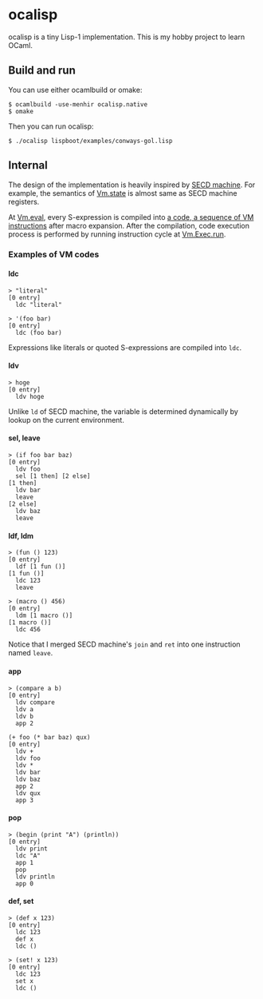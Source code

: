 ocalisp
==

ocalisp is a tiny Lisp-1 implementation.
This is my hobby project to learn OCaml.

## Build and run

You can use either ocamlbuild or omake:

    $ ocamlbuild -use-menhir ocalisp.native
    $ omake

Then you can run ocalisp:

    $ ./ocalisp lispboot/examples/conways-gol.lisp

## Internal

The design of the implementation is heavily inspired by [SECD machine](https://en.wikipedia.org/wiki/SECD_machine).
For example, the semantics of [Vm.state](vm.ml#L39) is almost same as SECD machine registers.

At [Vm.eval](vm.ml#L349), every S-expression is compiled into [a code, a sequence of VM instructions](vm.ml#L4) after macro expansion.
After the compilation, code execution process is performed by running instruction cycle at [Vm.Exec.run](vm.ml#L311).

### Examples of VM codes

#### ldc

```
> "literal"
[0 entry]
  ldc "literal"

> '(foo bar)
[0 entry]
  ldc (foo bar)
```

Expressions like literals or quoted S-expressions are compiled into `ldc`.

#### ldv

```
> hoge
[0 entry]
  ldv hoge
```

Unlike `ld` of SECD machine, the variable is determined dynamically by lookup on the current environment.

#### sel, leave

```
> (if foo bar baz)
[0 entry]
  ldv foo
  sel [1 then] [2 else]
[1 then]
  ldv bar
  leave
[2 else]
  ldv baz
  leave
```

#### ldf, ldm

```
> (fun () 123)
[0 entry]
  ldf [1 fun ()]
[1 fun ()]
  ldc 123
  leave

> (macro () 456)
[0 entry]
  ldm [1 macro ()]
[1 macro ()]
  ldc 456
```

Notice that I merged SECD machine's `join` and `ret` into one instruction named `leave`.

#### app

```
> (compare a b)
[0 entry]
  ldv compare
  ldv a
  ldv b
  app 2

(+ foo (* bar baz) qux)
[0 entry]
  ldv +
  ldv foo
  ldv *
  ldv bar
  ldv baz
  app 2
  ldv qux
  app 3
```

#### pop

```
> (begin (print "A") (println))
[0 entry]
  ldv print
  ldc "A"
  app 1
  pop
  ldv println
  app 0
```

#### def, set

```
> (def x 123)
[0 entry]
  ldc 123
  def x
  ldc ()

> (set! x 123)
[0 entry]
  ldc 123
  set x
  ldc ()
```

